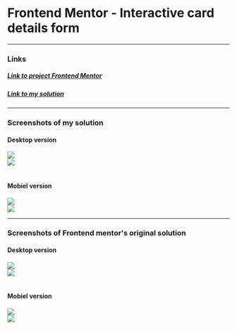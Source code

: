 # Frontend Mentor - Interactive card details form

---

### Links

##### [Link to project Frontend Mentor](https://www.frontendmentor.io/challenges/interactive-card-details-form-XpS8cKZDWw)

<!-- prettier-ignore -->
##### [Link to my solution](https://holmar-card-details.netlify.app/)

---

### Screenshots of my solution

#### Desktop version

<img src="./design/my-design/desktop-input-data.png" />
<br>
<img src="./design/my-design/desktop-thank.png"/>
<br><br>

#### Mobiel version

<img src="./design/my-design/mobile-input-data.png" />
<br>
<img src="./design/my-design/mobile-thank.png"/>
<br>

---

### Screenshots of Frontend mentor's original solution

#### Desktop version

<img src="./design/frontend-mentor/desktop-design.jpg" />
<br>
<img src="./design/frontend-mentor/complete-state-desktop.jpg"/>
<br><br>

#### Mobiel version

<img src="./design/frontend-mentor/mobile-design.jpg" />
<br>
<img src="./design/frontend-mentor/complete-state-mobile.jpg"/>
<br>
